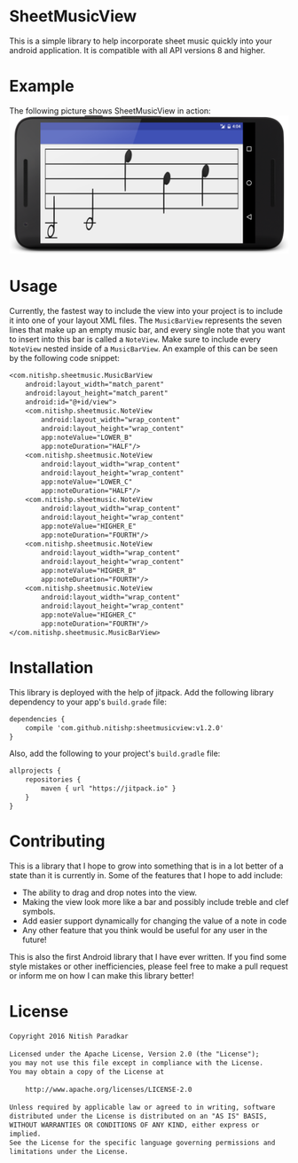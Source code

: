 # SheetMusicView
This is a simple library to help incorporate sheet music quickly into your android application. It is compatible with all API versions 8 and higher.

# Example

The following picture shows SheetMusicView in action:
![Example of sheetmusicview](/images/noteExample.png)

# Usage

Currently, the fastest way to include the view into your project is to include it into one of your layout XML files. The ```MusicBarView``` represents the seven lines that make up an empty music bar, and every single note that you want to insert into this bar is called a ```NoteView```. Make sure to include every ```NoteView``` nested inside of a ```MusicBarView```. An example of this can be seen by the following code snippet:

```
<com.nitishp.sheetmusic.MusicBarView
    android:layout_width="match_parent"
    android:layout_height="match_parent"
    android:id="@+id/view">
    <com.nitishp.sheetmusic.NoteView
		android:layout_width="wrap_content"
		android:layout_height="wrap_content"
		app:noteValue="LOWER_B"
		app:noteDuration="HALF"/>
	<com.nitishp.sheetmusic.NoteView
		android:layout_width="wrap_content"
		android:layout_height="wrap_content"
		app:noteValue="LOWER_C"
		app:noteDuration="HALF"/>
	<com.nitishp.sheetmusic.NoteView
		android:layout_width="wrap_content"
		android:layout_height="wrap_content"
		app:noteValue="HIGHER_E"
		app:noteDuration="FOURTH"/>
	<com.nitishp.sheetmusic.NoteView
		android:layout_width="wrap_content"
		android:layout_height="wrap_content"
		app:noteValue="HIGHER_B"
		app:noteDuration="FOURTH"/>
	<com.nitishp.sheetmusic.NoteView
		android:layout_width="wrap_content"
		android:layout_height="wrap_content"
		app:noteValue="HIGHER_C"
		app:noteDuration="FOURTH"/>
</com.nitishp.sheetmusic.MusicBarView>
```

# Installation

This library is deployed with the help of jitpack. Add the following library dependency to your app's ```build.grade``` file:

```
dependencies {
    compile 'com.github.nitishp:sheetmusicview:v1.2.0'
}
```

Also, add the following to your project's ```build.gradle``` file:

```
allprojects {
    repositories {
        maven { url "https://jitpack.io" }
    }
}
```


# Contributing

This is a library that I hope to grow into something that is in a lot better of a state than it is currently in. Some of the features that I hope to add include:

* The ability to drag and drop notes into the view.
* Making the view look more like a bar and possibly include treble and clef symbols.
* Add easier support dynamically for changing the value of a note in code
* Any other feature that you think would be useful for any user in the future!

This is also the first Android library that I have ever written. If you find some style mistakes or other inefficiencies, please feel free to make a pull request or inform me on how I can make this library better!

# License

```
Copyright 2016 Nitish Paradkar

Licensed under the Apache License, Version 2.0 (the "License");
you may not use this file except in compliance with the License.
You may obtain a copy of the License at

    http://www.apache.org/licenses/LICENSE-2.0

Unless required by applicable law or agreed to in writing, software
distributed under the License is distributed on an "AS IS" BASIS,
WITHOUT WARRANTIES OR CONDITIONS OF ANY KIND, either express or implied.
See the License for the specific language governing permissions and
limitations under the License.
```